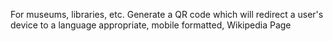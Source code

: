 For museums, libraries, etc.
Generate a QR code which will redirect a user's device to a language appropriate, mobile formatted, Wikipedia Page